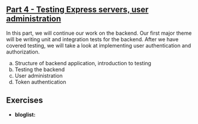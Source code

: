 ## [Part 4 - Testing Express servers, user administration](https://fullstackopen.com/en/part4)
In this part, we will continue our work on the backend. Our first major theme will be writing unit and integration tests for the backend. After we have covered testing, we will take a look at implementing user authentication and authorization.

<ol type="a">
 <li>Structure of backend application, introduction to testing</li>
 <li>Testing the backend</li>
 <li>User administration</li>
 <li>Token authentication</li>
</ol>

## Exercises
* **bloglist:** 
